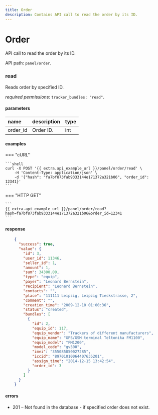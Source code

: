 ```yaml
---
title: Order
description: Contains API call to read the order by its ID.
---
```


# Order

API call to read the order by its ID.

API path: `panel/order`.

### read

Reads order by specified ID.

*required permissions*: `tracker_bundles: "read"`.

#### parameters

| name | description | type|
| :------ | :------ | :----- |
| order_id | Order ID. | int |

#### examples

=== "cURL"

    ```shell
    curl -X POST '{{ extra.api_example_url }}/panel/order/read' \
        -H 'Content-Type: application/json' \ 
        -d '{"hash": "fa7bf873fab9333144e171372a321b06", "order_id": 12341}'
    ```

=== "HTTP GET"

    ```
    {{ extra.api_example_url }}/panel/order/read?hash=fa7bf873fab9333144e171372a321b06&order_id=12341
    ```

#### response

```json
    {
      "success": true,
      "value": {
        "id": 3,
        "user_id": 11346,
        "seller_id": 1,
        "amount": 1,
        "sum": 34300.00,
        "type": "equip",
        "payer": "Leonard Bernstein",
        "recipient": "Leonard Bernstein",
        "contacts": "",
        "place": "111111 Leipzig, Leipzig Tieckstrasse, 2",
        "comment": "",
        "creation_time": "2009-12-10 01:00:36",
        "status": "created",
        "bundles": [
          {
            "id": 2,
            "equip_id": 117,
            "equip_vendor": "Trackers of different manufacturers",
            "equip_name": "GPS/GSM terminal Teltonika FM1100",
            "equip_model": "FM1200",
            "model_code": "gv500",
            "imei": "355085050027285",
            "iccid": "89701010064407635201",
            "assign_time": "2014-12-15 13:42:54",
            "order_id": 3
          }
        ]
      }
    }
```

#### errors

* 201 – Not found in the database - if specified order does not exist.